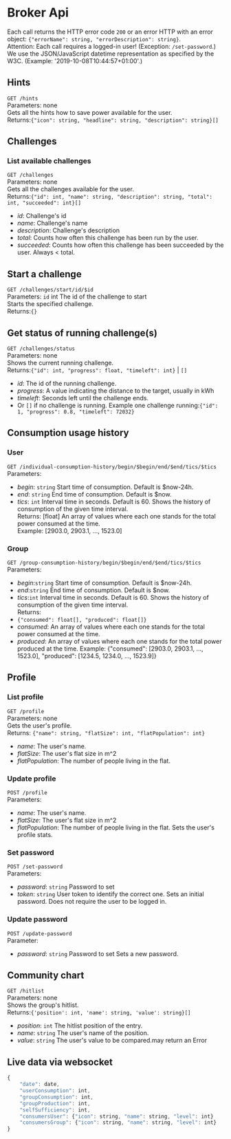 # Broker Api
Each call returns the HTTP error code `200` or an error HTTP with an error object: `{"errorName": string, "errorDescription": string}`.  
Attention: Each call requires a logged-in user! (Exception: `/set-password`.) We use the JSON/JavaScript datetime representation as specified by the W3C. 
(Example: '2019-10-08T10:44:57+01:00'.)

## Hints
`GET /hints`  
Parameters: none  
Gets all the hints how to save power available for the user.  
Returns:`{"icon": string, "headline": string, "description": string}[]`

## Challenges
### List available challenges
`GET /challenges`  
Parameters: none  
Gets all the challenges available for the user.  
Returns:`{"id": int, "name": string, "description": string, "total": int, "succeeded": int}[]`
- *id*: Challenge's id
- *name*: Challenge's name
- *description*: Challenge's description
- *total*: Counts how often this challenge has been run by the user.
- *succeeded*: Counts how often this challenge has been succeeded by the user. Always < total.

## Start a challenge
`GET /challenges/start/id/$id`  
Parameters: `id` int The id of the challenge to start  
Starts the specified challenge.  
Returns:`{}`

## Get status of running challenge(s)
`GET /challenges/status`  
Parameters: none  
Shows the current running challenge.  
Returns:`{"id": int, "progress": float, "timeleft": int}` | `[]`
- *id*: The id of the running challenge.
- *progress*: A value indicating the distance to the target, usually in kWh
- *timeleft*: Seconds left until the challenge ends.
- Or `[]` if no challenge is running.
Example one challenge running:`{"id": 1, "progress": 0.8, "timeleft": 72032}`

## Consumption usage history
### User
`GET /individual-consumption-history/begin/$begin/end/$end/tics/$tics`  
Parameters:
- *begin*: `string` Start time of consumption. Default is $now-24h.
- *end*: `string` End time of consumption. Default is $now. 
- *tics*: `int` Interval time in seconds. Default is 60.
Shows the history of consumption of the given time interval.  
Returns: [float] An array of values where each one stands for the total power consumed at the time.  
Example: [2903.0, 2903.1, ..., 1523.0] 

### Group
`GET /group-consumption-history/begin/$begin/end/$end/tics/$tics`  
Parameters:
- *begin*:`string` Start time of consumption. Default is $now-24h.
- *end*:`string` End time of consumption. Default is $now.
- *tics*:`int` Interval time in seconds. Default is 60.
Shows the history of consumption of the given time interval.  
Returns:
- `{"consumed": float[], "produced": float[]}`
- *consumed*: An array of values where each one stands for the total power consumed at the time.
- *produced*: An array of values where each one stands for the total power produced at the time.
Example: {"consumed": [2903.0, 2903.1, ..., 1523.0], "produced": [1234.5, 1234.0, ..., 1523.9]} 

## Profile
### List profile
`GET /profile`  
Parameters: none  
Gets the user's profile.  
Returns: `{"name": string, "flatSize": int, "flatPopulation": int}`
- *name*: The user's name.
- *flatSize*: The user's flat size in m^2 
- *flatPopulation*: The number of people living in the flat.

### Update  profile
`POST /profile`  
Parameters:
- *name*: The user's name.
- *flatSize*: The user's flat size in m^2
- *flatPopulation*: The number of people living in the flat.
Sets the user's profile stats.  

### Set password
`POST /set-password`  
Parameters:
- *password*: `string` Password to set
- *token*: `string` User token to identify the correct one.
Sets an initial password. Does not require the user to be logged in.

### Update password
`POST /update-password`  
Parameter:
- *password*: `string` Password to set
Sets a new password.

## Community chart
`GET /hitlist`  
Parameters: none  
Shows the group's hitlist.  
Returns:`{'position': int, 'name': string, 'value': string}[]`
- *position*: `int` The hitlist position of the entry.
- *name*: `string` The user's name of the position.
- *value*: `string` The user's value to be compared.may return an Error


## Live data via websocket
```javascript
{
    "date": date,
    "userConsumption": int,
    "groupConsumption": int,
    "groupProduction": int,
    "selfSufficiency": int,
    "consumersUser": {"icon": string, "name": string, "level": int}
    "consumersGroup": {"icon": string, "name": string, "level": int}
}
```
